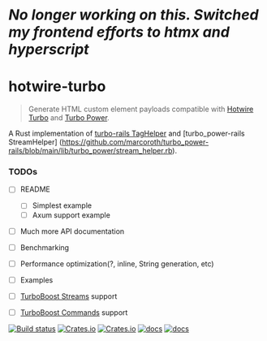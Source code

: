 # ***No longer working on this. Switched my frontend efforts to htmx and hyperscript***

# hotwire-turbo

> Generate HTML custom element payloads compatible with [Hotwire Turbo](https://github.com/hotwired/turbo) and [Turbo Power](https://github.com/marcoroth/turbo_power).

A Rust implementation of [turbo-rails TagHelper](https://github.com/hotwired/turbo-rails/blob/main/app/models/turbo/streams/tag_builder.rb)
and [turbo_power-rails StreamHelper] (https://github.com/marcoroth/turbo_power-rails/blob/main/lib/turbo_power/stream_helper.rb).

### TODOs

- [ ] README
  - [ ] Simplest example
  - [ ] Axum support example
- [ ] Much more API documentation
- [ ] Benchmarking
- [ ] Performance optimization(?, inline, String generation, etc)
- [ ] Examples
- [ ] [TurboBoost Streams](https://github.com/hopsoft/turbo_boost-streams/) support
- [ ] [TurboBoost Commands](https://github.com/hopsoft/turbo_boost-commands/) support


[![Build status](https://github.com/johnbcodes/hotwire-turbo/actions/workflows/ci.yml/badge.svg?branch=main)](https://github.com/johnbcodes/sqlite-es/actions/workflows/ci.yml)
[![Crates.io](https://img.shields.io/crates/v/hotwire-turbo)](https://crates.io/crates/hotwire-turbo)
[![Crates.io](https://img.shields.io/crates/v/hotwire-turbo-axum)](https://crates.io/crates/hotwire-turbo-axum)
[![docs](https://img.shields.io/badge/API-docs-blue.svg)](https://docs.rs/hotwire-turbo)
[![docs](https://img.shields.io/badge/API-docs-blue.svg)](https://docs.rs/hotwire-turbo-axum)
